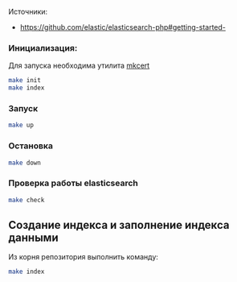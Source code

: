 Источники:
  - https://github.com/elastic/elasticsearch-php#getting-started-

### Инициализация:

Для запуска необходима утилита [mkcert](https://github.com/FiloSottile/mkcert)
```bash
make init
make index
```
### Запуск
```bash
make up
```
### Остановка
```bash
make down
```

### Проверка работы elasticsearch
```bash
make check
```

## Создание индекса и заполнение индекса данными
Из корня репозитория выполнить команду:
```bash
make index
```
